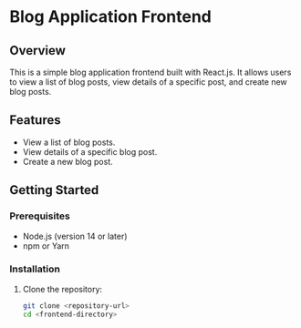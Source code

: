 # Blog Application Frontend

## Overview
This is a simple blog application frontend built with React.js. It allows users to view a list of blog posts, view details of a specific post, and create new blog posts.

## Features
- View a list of blog posts.
- View details of a specific blog post.
- Create a new blog post.

## Getting Started

### Prerequisites
- Node.js (version 14 or later)
- npm or Yarn

### Installation

1. Clone the repository:
   ```bash
   git clone <repository-url>
   cd <frontend-directory>
